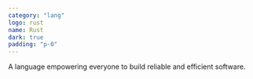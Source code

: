 ```yaml
---
category: "lang"
logo: rust
name: Rust
dark: true
padding: "p-0"
---
```


A language empowering everyone to build reliable and efficient software.
